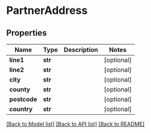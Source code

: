 # PartnerAddress


## Properties
Name | Type | Description | Notes
------------ | ------------- | ------------- | -------------
**line1** | **str** |  | [optional] 
**line2** | **str** |  | [optional] 
**city** | **str** |  | [optional] 
**county** | **str** |  | [optional] 
**postcode** | **str** |  | [optional] 
**country** | **str** |  | [optional] 

[[Back to Model list]](../README.md#documentation-for-models) [[Back to API list]](../README.md#documentation-for-api-endpoints) [[Back to README]](../README.md)


